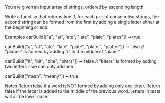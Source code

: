 You are given an input array of strings, ordered by ascending length.

Write a function that returns true if, for each pair of consecutive strings, the second string can be formed from the first by adding a single letter either at the beginning or end.

Examples
canBuild(["a", "at", "ate", "late", "plate", "plates"]) ➞ true

canBuild(["a", "at", "ate", "late", "plate", "plater", "platter"]) ➞ false
// "platter" is formed by adding "t" in the middle of "plater"

canBuild(["it", "bit", "bite", "biters"]) ➞ false
// "biters" is formed by adding two letters - we can only add one

canBuild(["mean", "meany"]) ➞ true

Notes
Return false if a word is NOT formed by adding only one letter.
Return false if the letter is added to the middle of the previous word.
Letters in tests will all be lower case.